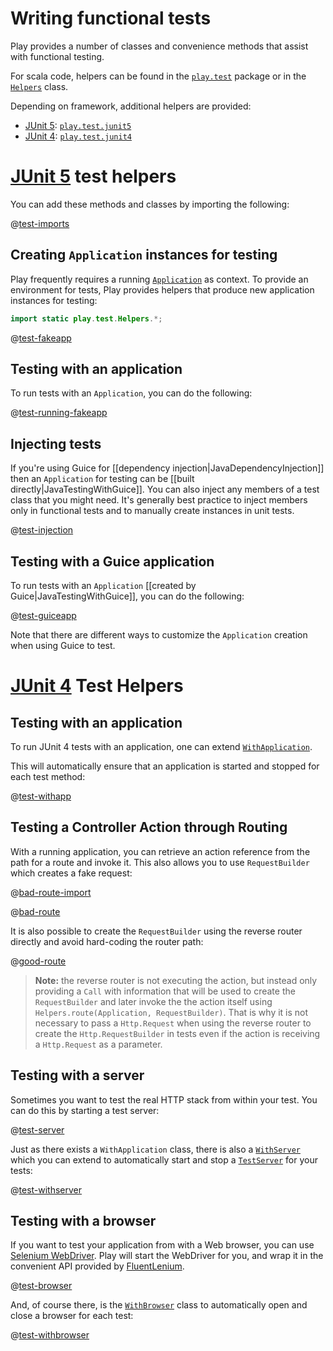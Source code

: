 <!--- Copyright (C) from 2022 The Play Framework Contributors <https://github.com/playframework>, 2011-2021 Lightbend Inc. <https://www.lightbend.com> -->

<!--- Copyright (C) from 2022 The Play Framework Contributors <https://github.com/playframework>, 2011-2021 Lightbend Inc. <https://www.lightbend.com> -->

# Writing functional tests

Play provides a number of classes and convenience methods that assist with functional testing. 

For scala code, helpers can be found in the [`play.test`](api/java/play/test/package-summary.html) package or in the [`Helpers`](api/java/play/test/Helpers.html) class.

Depending on framework, additional helpers are provided:

- [JUnit 5](https://junit.org/junit5/): [`play.test.junit5`](api/play/test/junit5/package-summary.html)
- [JUnit 4](https://junit.org/junit4/): [`play.test.junit4`](api/play/test/junit4/package-summary.html)

# [JUnit 5](https://junit.org/junit5/) test helpers

You can add these methods and classes by importing the following:

@[test-imports](code/javaguide/test/junit5/FakeApplicationTest.java)

## Creating `Application` instances for testing

Play frequently requires a running [`Application`](api/java/play/Application.html) as context. To provide an environment for tests, Play provides helpers that produce new application instances for testing:

```java
import static play.test.Helpers.*;
```

@[test-fakeapp](code/javaguide/test/junit5/FakeApplicationTest.java)

## Testing with an application

To run tests with an `Application`, you can do the following:

@[test-running-fakeapp](code/javaguide/test/junit5/FakeApplicationTest.java)

## Injecting tests

If you're using Guice for [[dependency injection|JavaDependencyInjection]] then an `Application` for testing can be [[built directly|JavaTestingWithGuice]]. You can also inject any members of a test class that you might need. It's generally best practice to inject members only in functional tests and to manually create instances in unit tests.

@[test-injection](code/javaguide/test/junit5/InjectionTest.java)

## Testing with a Guice application

To run tests with an `Application` [[created by Guice|JavaTestingWithGuice]], you can do the following:

@[test-guiceapp](code/javaguide/test/junit5/guice/JavaGuiceApplicationBuilderTest.java)

Note that there are different ways to customize the `Application` creation when using Guice to test.

# [JUnit 4](https://junit.org/junit4/) Test Helpers

## Testing with an application

To run JUnit 4 tests with an application, one can extend [`WithApplication`](api/play/test/junit4/WithApplication.html).

This will automatically ensure that an application is started and stopped for each test method:

@[test-withapp](code/javaguide/test/junit4/FunctionalTest.java)

## Testing a Controller Action through Routing

With a running application, you can retrieve an action reference from the path for a route and invoke it. This also allows you to use `RequestBuilder` which creates a fake request:

@[bad-route-import](code/javaguide/test/junit4/FunctionalTest.java)

@[bad-route](code/javaguide/test/junit4/FunctionalTest.java)

It is also possible to create the `RequestBuilder` using the reverse router directly and avoid hard-coding the router path:

@[good-route](code/javaguide/test/junit4/FunctionalTest.java)

> **Note:** the reverse router is not executing the action, but instead only providing a `Call` with information that will be used to create the `RequestBuilder` and later invoke the the action itself using `Helpers.route(Application, RequestBuilder)`. That is why it is not necessary to pass a `Http.Request` when using the reverse router to create the `Http.RequestBuilder` in tests even if the action is receiving a `Http.Request` as a parameter.

## Testing with a server

Sometimes you want to test the real HTTP stack from within your test. You can do this by starting a test server:

@[test-server](code/javaguide/test/junit4/FunctionalTest.java)

Just as there exists a `WithApplication` class, there is also a [`WithServer`](api/play/test/junit4/WithBrowser.html) which you can extend to automatically start and stop a [`TestServer`](api/play/test/TestServer.html) for your tests:

@[test-withserver](code/javaguide/test/junit4/ServerFunctionalTest.java)

## Testing with a browser

If you want to test your application from with a Web browser, you can use [Selenium WebDriver](https://github.com/seleniumhq/selenium). Play will start the WebDriver for you, and wrap it in the convenient API provided by [FluentLenium](https://github.com/FluentLenium/FluentLenium).

@[test-browser](code/javaguide/test/junit4/FunctionalTest.java)

And, of course there, is the [`WithBrowser`](api/play/test/junit4/WithBrowser.html) class to automatically open and close a browser for each test:

@[test-withbrowser](code/javaguide/test/junit4/BrowserFunctionalTest.java)
